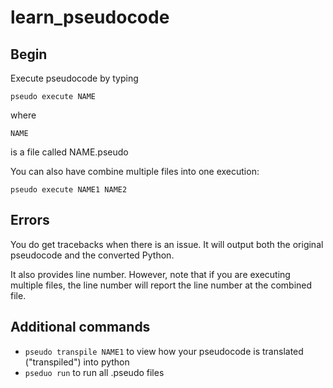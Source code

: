 # learn_pseudocode

## Begin

Execute pseudocode by typing

`pseudo execute NAME`

where

`NAME`

is a file called NAME.pseudo

You can also have combine multiple files into one execution:

`pseudo execute NAME1 NAME2`

## Errors

You do get tracebacks when there is an issue. It will output both the original pseudocode and the converted Python.

It also provides line number. However, note that if you are executing multiple files, the line number will report the line number at the combined file.

## Additional commands

- `pseudo transpile NAME1` to view how your pseudocode is translated ("transpiled") into python
- `pseduo run` to run all .pseudo files